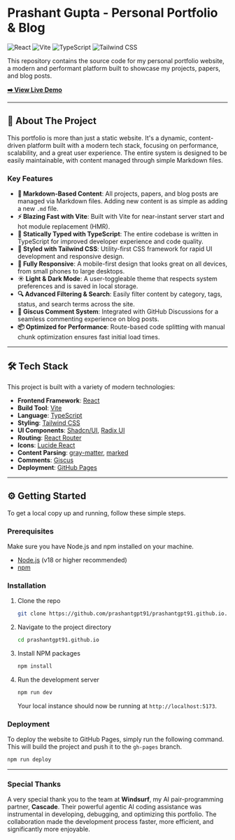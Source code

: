 # Prashant Gupta - Personal Portfolio & Blog

![React](https://img.shields.io/badge/React-20232A?style=for-the-badge&logo=react&logoColor=61DAFB)
![Vite](https://img.shields.io/badge/Vite-646CFF?style=for-the-badge&logo=vite&logoColor=white)
![TypeScript](https://img.shields.io/badge/TypeScript-007ACC?style=for-the-badge&logo=typescript&logoColor=white)
![Tailwind CSS](https://img.shields.io/badge/Tailwind_CSS-38B2AC?style=for-the-badge&logo=tailwind-css&logoColor=white)

This repository contains the source code for my personal portfolio website, a modern and performant platform built to showcase my projects, papers, and blog posts.

**[➡️ View Live Demo](https://prashant.sh/)**

---

## 🚀 About The Project

This portfolio is more than just a static website. It's a dynamic, content-driven platform built with a modern tech stack, focusing on performance, scalability, and a great user experience. The entire system is designed to be easily maintainable, with content managed through simple Markdown files.

### Key Features

*   **📝 Markdown-Based Content**: All projects, papers, and blog posts are managed via Markdown files. Adding new content is as simple as adding a new `.md` file.
*   **⚡️ Blazing Fast with Vite**: Built with Vite for near-instant server start and hot module replacement (HMR).
*   **💪 Statically Typed with TypeScript**: The entire codebase is written in TypeScript for improved developer experience and code quality.
*   **🎨 Styled with Tailwind CSS**: Utility-first CSS framework for rapid UI development and responsive design.
*   **📱 Fully Responsive**: A mobile-first design that looks great on all devices, from small phones to large desktops.
*   **☀️ Light & Dark Mode**: A user-toggleable theme that respects system preferences and is saved in local storage.
*   **🔍 Advanced Filtering & Search**: Easily filter content by category, tags, status, and search terms across the site.
*   **💬 Giscus Comment System**: Integrated with GitHub Discussions for a seamless commenting experience on blog posts.
*   **📦 Optimized for Performance**: Route-based code splitting with manual chunk optimization ensures fast initial load times.

---

## 🛠️ Tech Stack

This project is built with a variety of modern technologies:

*   **Frontend Framework**: [React](https://reactjs.org/)
*   **Build Tool**: [Vite](https://vitejs.dev/)
*   **Language**: [TypeScript](https://www.typescriptlang.org/)
*   **Styling**: [Tailwind CSS](https://tailwindcss.com/)
*   **UI Components**: [Shadcn/UI](https://ui.shadcn.com/), [Radix UI](https://www.radix-ui.com/)
*   **Routing**: [React Router](https://reactrouter.com/)
*   **Icons**: [Lucide React](https://lucide.dev/)
*   **Content Parsing**: [gray-matter](https://github.com/jonschlinkert/gray-matter), [marked](https://marked.js.org/)
*   **Comments**: [Giscus](https://giscus.app/)
*   **Deployment**: [GitHub Pages](https://pages.github.com/)

---

## ⚙️ Getting Started

To get a local copy up and running, follow these simple steps.

### Prerequisites

Make sure you have Node.js and npm installed on your machine.
*   [Node.js](https://nodejs.org/) (v18 or higher recommended)
*   [npm](https://www.npmjs.com/)

### Installation

1.  Clone the repo
    ```sh
    git clone https://github.com/prashantgpt91/prashantgpt91.github.io.git
    ```
2.  Navigate to the project directory
    ```sh
    cd prashantgpt91.github.io
    ```
3.  Install NPM packages
    ```sh
    npm install
    ```
4.  Run the development server
    ```sh
    npm run dev
    ```
    Your local instance should now be running at `http://localhost:5173`.

### Deployment

To deploy the website to GitHub Pages, simply run the following command. This will build the project and push it to the `gh-pages` branch.

```sh
npm run deploy
```

---

### Special Thanks

A very special thank you to the team at **Windsurf**, my AI pair-programming partner, **Cascade**. Their powerful agentic AI coding assistance was instrumental in developing, debugging, and optimizing this portfolio. The collaboration made the development process faster, more efficient, and significantly more enjoyable.
